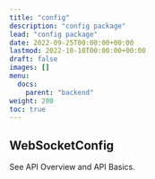 ```yaml
---
title: "config"
description: "config package"
lead: "config package"
date: 2022-09-25T00:00:00+00:00
lastmod: 2022-10-10T00:00:00+00:00
draft: false
images: []
menu:
  docs:
    parent: "backend"
weight: 200
toc: true
---
```


## WebSocketConfig

See API Overview and API Basics.
